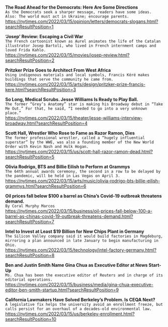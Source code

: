 **The Road Ahead for the Democrats: Here Are Some Directions**\
`As the Democrats seek a sharper message, readers have some ideas. Also: The world must act in Ukraine; encourage parents.`\
https://nytimes.com/2022/03/15/opinion/letters/democrats-slogans.html?searchResultPosition=1

**‘Josep’ Review: Escaping a Civil War**\
`The French cartoonist known as Aurel animates the life of the Catalan illustrator Josep Bartolí, who lived in French internment camps and loved Frida Kahlo.`\
https://nytimes.com/2022/03/15/movies/josep-review.html?searchResultPosition=2

**Pritzker Prize Goes to Architect From West Africa**\
`Using indigenous materials and local symbols, Francis Kéré makes buildings that serve the community he came from.`\
https://nytimes.com/2022/03/15/arts/design/pritzker-prize-francis-kere.html?searchResultPosition=3

**So Long, Medical Scrubs. Jesse Williams Is Ready to Play Ball.**\
`The former “Grey’s Anatomy” star is making his Broadway debut in “Take Me Out.” For that, he said, “I needed to go into a very unknown place.”`\
https://nytimes.com/2022/03/15/theater/jesse-williams-interview-broadway.html?searchResultPosition=4

**Scott Hall, Wrestler Who Rose to Fame as Razor Ramon, Dies**\
`The former professional wrestler, called a “hugely influential superstar” by the WWE, was also a founding member of the New World Order with Kevin Nash and Hulk Hogan.`\
https://nytimes.com/2022/03/15/us/scott-hall-razor-ramon-dead.html?searchResultPosition=5

**Olivia Rodrigo, BTS and Billie Eilish to Perform at Grammys**\
`The 64th annual awards ceremony, the second in a row to be delayed by the pandemic, will be held in Las Vegas on April 3.`\
https://nytimes.com/2022/03/15/arts/music/olivia-rodrigo-bts-billie-eilish-grammys.html?searchResultPosition=6

**Oil prices fall below $100 a barrel as China’s Covid-19 outbreak threatens demand.**\
`By Coral Murphy Marcos`\
https://nytimes.com/2022/03/15/business/oil-prices-fall-below-100-a-barrel-as-chinas-covid-19-outbreak-threatens-demand.html?searchResultPosition=7

**Intel to Invest at Least $19 Billion for New Chips Plant in Germany**\
`The Silicon Valley company said it would build factories in Magdeburg, mirroring a plan announced in late January to begin manufacturing in Ohio.`\
https://nytimes.com/2022/03/15/technology/intel-factory-germany.html?searchResultPosition=8

**Ben and Justin Smith Name Gina Chua as Executive Editor at News Start-Up**\
`Ms. Chua has been the executive editor of Reuters and in charge of its editorial operations.`\
https://nytimes.com/2022/03/15/business/media/gina-chua-executive-editor-ben-smith-startup.html?searchResultPosition=9

**California Lawmakers Have Solved Berkeley’s Problem. Is CEQA Next?**\
`A legislative fix helps the university avoid an enrollment freeze, but calls persist for an overhaul of a decades-old environmental law.`\
https://nytimes.com/2022/03/15/us/berkeley-enrollment.html?searchResultPosition=10

